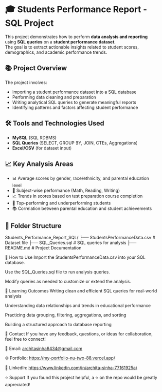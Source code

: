 # 🎓 Students Performance Report - SQL Project

This project demonstrates how to perform **data analysis and reporting** using **SQL queries** on a **student performance dataset**.  
The goal is to extract actionable insights related to student scores, demographics, and academic performance trends.

## 📚 Project Overview

The project involves:

- Importing a student performance dataset into a SQL database
- Performing data cleaning and preparation
- Writing analytical SQL queries to generate meaningful reports
- Identifying patterns and factors affecting student performance

## 🛠 Tools and Technologies Used

- **MySQL** (SQL RDBMS)
- **SQL Queries** (SELECT, GROUP BY, JOIN, CTEs, Aggregations)
- **Excel/CSV** (for dataset input)

## 📈 Key Analysis Areas

- 📊 Average scores by gender, race/ethnicity, and parental education level
- 🧠 Subject-wise performance (Math, Reading, Writing)
- 📈 Trends in scores based on test preparation course completion
- 🎯 Top-performing and underperforming students
- 📚 Correlation between parental education and student achievements

## 📂 Folder Structure

Students_Performance_Report_SQL/
├── StudentsPerformanceData.csv   # Dataset file
├── SQL_Queries.sql               # SQL queries for analysis
├── README.md                     # Project Documentation

🚀 How to Use
Import the StudentsPerformanceData.csv into your SQL database.

Use the SQL_Queries.sql file to run analysis queries.

Modify queries as needed to customize or extend the analysis.

🎯 Learning Outcomes
Writing clean and efficient SQL queries for real-world analysis

Understanding data relationships and trends in educational performance

Practicing data grouping, filtering, aggregations, and sorting

Building a structured approach to database reporting

📩 Contact
If you have any feedback, questions, or ideas for collaboration, feel free to connect!

📧 Email: architasinha8434@gmail.com

🌐 Portfolio: https://my-portfolio-nu-two-88.vercel.app/

💼 LinkedIn: https://www.linkedin.com/in/archita-sinha-77161925a/

⭐ Support
If you found this project helpful, a ⭐ on the repo would be greatly appreciated!
